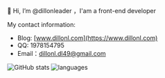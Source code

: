 👋 Hi, I’m @dillonleader ，I'am a front-end developer

My contact information:

- Blog: [www.dillonl.com](https://www.dillonl.com)
- QQ: 1978154795
- Email：dillonl.dl49@gmail.com


![GitHub stats](https://github-readme-stats.vercel.app/api?username=dillonleader&show_icons=true)
![languages](https://github-readme-stats.vercel.app/api/top-langs/?username=dillonleader&layout=compact)  
